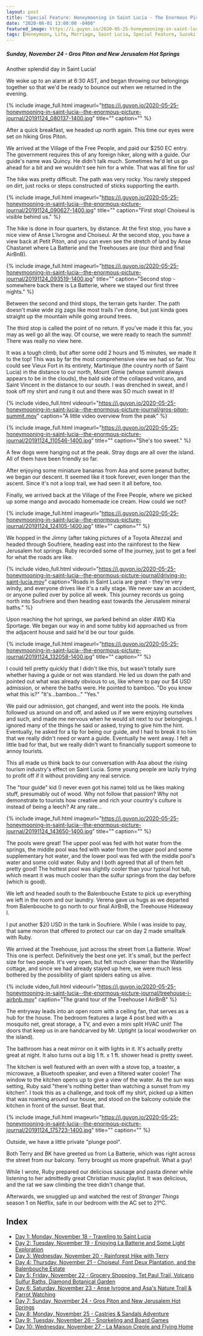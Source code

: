 ```yaml
---
layout: post
title: "Special Feature: Honeymooning in Saint Lucia - The Enormous Picture Journal - Day 7"
date: "2020-06-01 13:00:00 -0400"
featured_image: https://i.guyon.io/2020-05-25-honeymooning-in-saint-lucia--the-enormous-picture-journal/20191124_110546-1400.jpg
tags: [Honeymoon, Life, Marriage, Saint Lucia, Special Feature, Suzuki Jimny]
---
```


##### Sunday, November 24 - Gros Piton and New Jerusalem Hot Springs

Another splendid day in Saint Lucia!

We woke up to an alarm at 6:30 AST, and began throwing our belongings together so that we'd be ready to bounce out when we returned in the evening.

<!--more-->

{% include image_full.html imageurl="https://i.guyon.io/2020-05-25-honeymooning-in-saint-lucia--the-enormous-picture-journal/20191124_080137-1400.jpg" title="" caption="" %}

After a quick breakfast, we headed up north again. This time our eyes were set on hiking Gros Piton.

We arrived at the Village of the Free People, and paid our $250 EC entry. The government requires this of any foreign hiker, along with a guide. Our guide's name was Quincy. He didn't talk much. Sometimes he'd let us go ahead for a bit and we wouldn't see him for a while. That was all fine for us!

The hike was pretty difficult. The path was very rocky. You rarely stepped on dirt, just rocks or steps constructed of sticks supporting the earth.

{% include image_full.html imageurl="https://i.guyon.io/2020-05-25-honeymooning-in-saint-lucia--the-enormous-picture-journal/20191124_090627-1400.jpg" title="" caption="First stop! Choiseul is visible behind us." %}

The hike is done in four quarters, by distance. At the first stop, you have a nice view of Anse L'Ivrogne and Choiseul. At the second stop, you have a view back at Petit Piton, and you can even see the stretch of land by Anse Chastanet where La Batterie and the Treehouses are (our third and final AirBnB).

{% include image_full.html imageurl="https://i.guyon.io/2020-05-25-honeymooning-in-saint-lucia--the-enormous-picture-journal/20191124_093519-1400.jpg" title="" caption="Second stop - somewhere back there is La Batterie, where we stayed our first three nights." %}

Between the second and third stops, the terrain gets harder. The path doesn't make wide zig zags like most trails I've done, but just kinda goes straight up the mountain while going around trees.

The third stop is called the point of no return. If you've made it this far, you may as well go all the way. Of course, we were ready to reach the summit! There was really no view here.

It was a tough climb, but after some odd 2 hours and 15 minutes, we made it to the top! This was by far the most comprehensive view we had so far. You could see Vieux Fort in its entirety, Martinique (the country north of Saint Lucia) in the distance to our north, Mount Gimie (whose summit always appears to be in the clouds), the bald side of the collapsed volcano, and Saint Vincent in the distance to our south. I was drenched in sweat, and I took off my shirt and rung it out and there was SO much sweat in it!

{% include video_full.html videourl="https://i.guyon.io/2020-05-25-honeymooning-in-saint-lucia--the-enormous-picture-journal/gros-piton-summit.mov" caption="A little video overview from the peak" %}

{% include image_full.html imageurl="https://i.guyon.io/2020-05-25-honeymooning-in-saint-lucia--the-enormous-picture-journal/20191124_110546-1400.jpg" title="" caption="She's too sweet." %}

A few dogs were hanging out at the peak. Stray dogs are all over the island. All of them have been friendly so far.

After enjoying some miniature bananas from Asa and some peanut butter, we began our descent. It seemed like it took forever, even longer than the ascent. Since it's not a loop trail, we had seen it all before, too.

Finally, we arrived back at the Village of the Free People, where we picked up some mango and avocado homemade ice cream. How could we not?

{% include image_full.html imageurl="https://i.guyon.io/2020-05-25-honeymooning-in-saint-lucia--the-enormous-picture-journal/20191124_124105-1400.jpg" title="" caption="" %}

We hopped in the Jimny (after taking pictures of a Toyota Altezza) and headed through Soufriere, heading east into the rainforest to the New Jerusalem hot springs. Ruby recorded some of the journey, just to get a feel for what the roads are like.

{% include video_full.html videourl="https://i.guyon.io/2020-05-25-honeymooning-in-saint-lucia--the-enormous-picture-journal/driving-in-saint-lucia.mov" caption="Roads in Saint Lucia are great - they're very windy, and everyone drives like it's a rally stage. We never saw an accident, or anyone pulled over by police all week. This journey records us going north into Soufriere and then heading east towards the Jerusalem mineral baths." %}

Upon reaching the hot springs, we parked behind an older 4WD Kia Sportage. We began our way in and some tubby kid approached us from the adjacent house and said he'd be our tour guide.

{% include image_full.html imageurl="https://i.guyon.io/2020-05-25-honeymooning-in-saint-lucia--the-enormous-picture-journal/20191124_132058-1400.jpg" title="" caption="" %}

I could tell pretty quickly that I didn't like this, but wasn't totally sure whether having a guide or not was standard. He led us down the path and pointed out what was already obvious to us, like where to pay our $4 USD admission, or where the baths were. He pointed to bamboo. "Do you know what this is?" "It's...bamboo..." "Yes."

We paid our admission, got changed, and went into the pools. He kinda followed us around on and off, and asked us if we were enjoying ourselves and such, and made me nervous when he would sit next to our belongings. I ignored many of the things he said or asked, trying to give him the hint. Eventually, he asked for a tip for being our guide, and I had to break it to him that we really didn't need or want a guide. Eventually he went away. I felt a little bad for that, but we really didn't want to financially support someone to annoy tourists.

This all made us think back to our conversation with Asa about the rising tourism industry's effect on Saint Lucia. Some young people are lazily trying to profit off if it without providing any real service.

The "tour guide" kid (I never even got his name) told us he likes making stuff, presumably out of wood. Why not follow that passion? Why not demonstrate to tourists how creative and rich your country's culture is instead of being a leech? At any rate...

{% include image_full.html imageurl="https://i.guyon.io/2020-05-25-honeymooning-in-saint-lucia--the-enormous-picture-journal/20191124_143650-1400.jpg" title="" caption="" %}

The pools were great! The upper pool was fed with hot water from the springs, the middle pool was fed with water from the upper pool and some supplementary hot water, and the lower pool was fed with the middle pool's water and some cold water. Ruby and I both agreed that all of them felt pretty good! The hottest pool was slightly cooler than your typical hot tub, which meant it was much cooler than the sulfur springs from the day before (which is good).

We left and headed south to the Balenbouche Estate to pick up everything we left in the room and our laundry. Verena gave us hugs as we departed from Balenbouche to go north to our final AirBnB, the Treehouse Hideaway I.

I put another $20 USD in the tank in Soufriere. While I was inside to pay, that same moron that offered to protect our car on day 2 made smalltalk with Ruby.

We arrived at the Treehouse, just across the street from La Batterie. Wow! This one is perfect. Definitively the best one yet. It's small, but the perfect size for two people. It's very open, but felt much cleaner than the Waterlilly cottage, and since we had already stayed up here, we were much less bothered by the possibility of giant spiders eating us alive.

{% include video_full.html videourl="https://i.guyon.io/2020-05-25-honeymooning-in-saint-lucia--the-enormous-picture-journal/treehouse-i-airbnb.mov" caption="The grand tour of the Treehouse I AirBnB" %}

The entryway leads into an open room with a ceiling fan, that serves as a hub for the house. The bedroom features a large 4 post bed with a mosquito net, great storage, a TV, and even a mini split HVAC unit! The doors that keep us in are handcarved by Mr. Uptight (a local woodworker on the island).

The bathroom has a neat mirror on it with lights in it. It's actually pretty great at night. It also turns out a big 1 ft. x 1 ft. shower head is pretty sweet.

The kitchen is well featured with an oven with a stove top, a toaster, a microwave, a Bluetooth speaker, and even a filtered water cooler! The window to the kitchen opens up to give a view of the water. As the sun was setting, Ruby said "there's nothing better than watching a sunset from my kitchen". I took this as a challenge, and took off my shirt, picked up a kitten that was roaming around our house, and stood on the balcony outside the kitchen in front of the sunset. Beat that.

{% include image_full.html imageurl="https://i.guyon.io/2020-05-25-honeymooning-in-saint-lucia--the-enormous-picture-journal/20191124_175723-1400.jpg" title="" caption="" %}

Outside, we have a little private "plunge pool".

Both Terry and BK have greeted us from La Batterie, which was right across the street from our balcony. Terry brought us more grapefruit. What a guy!

While I wrote, Ruby prepared our delicious sausage and pasta dinner while listening to her admittedly great Christian music playlist. It was delicious, and the rat we saw climbing the tree didn't change that.

Afterwards, we snuggled up and watched the rest of *Stranger Things* season 1 on Netflix, safe in our bedroom with the AC set to 21°C.

## Index

* [Day 1: Monday, November 18 - Traveling to Saint Lucia](../../../05/25/special-feature-honeymooning-in-saint-lucia-the-enormous-picture-journal-day-1/)
* [Day 2: Tuesday, November 19 - Enjoying La Batterie and Some Light Exploration](../../../05/26/special-feature-honeymooning-in-saint-lucia-the-enormous-picture-journal-day-2/)
* [Day 3: Wednesday, November 20 - Rainforest Hike with Terry](../../../05/27/special-feature-honeymooning-in-saint-lucia-the-enormous-picture-journal-day-3/)
* [Day 4: Thursday, November 21 - Choiseul, Font Deux Plantation, and the Balenbouche Estate](../../../05/28/special-feature-honeymooning-in-saint-lucia-the-enormous-picture-journal-day-4/)
* [Day 5: Friday, November 22 - Grocery Shopping, Tet Paul Trail, Volcano Sulfur Baths, Diamond Botanical Garden](../../../05/29/special-feature-honeymooning-in-saint-lucia-the-enormous-picture-journal-day-5/)
* [Day 6: Saturday, November 23 - Anse Ivrogne and Asa's Nature Trail & Parrot Watching](../../../05/30/special-feature-honeymooning-in-saint-lucia-the-enormous-picture-journal-day-6/)
* [Day 7: Sunday, November 24 - Gros Piton and New Jerusalem Hot Springs](../../../06/01/special-feature-honeymooning-in-saint-lucia-the-enormous-picture-journal-day-7/)
* [Day 8: Monday, November 25 - Castries & Sandals Adventure](../../../06/02/special-feature-honeymooning-in-saint-lucia-the-enormous-picture-journal-day-8/)
* [Day 9: Tuesday, November 26 - Snorkeling and Board Games](../../../06/03/special-feature-honeymooning-in-saint-lucia-the-enormous-picture-journal-day-9/)
* [Day 10: Wednesday, November 27 - La Maison Creole and Flying Home](../../../06/04/special-feature-honeymooning-in-saint-lucia-the-enormous-picture-journal-day-10/)
